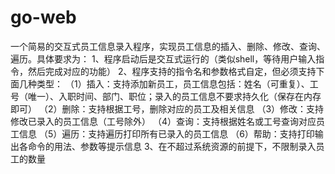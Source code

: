 # go-web
一个简易的交互式员工信息录入程序，实现员工信息的插入、删除、修改、查询、遍历。具体要求为：
1、程序启动后是交互式运行的（类似shell，等待用户输入指令，然后完成对应的功能）
2、程序支持的指令名和参数格式自定，但必须支持下面几种类型：
（1）插入：支持添加新员工，员工信息包括：姓名（可重复）、工号（唯一）、入职时间、部门、职位；录入的员工信息不要求持久化（保存在内存即可）
（2）删除：支持根据工号，删除对应的员工及相关信息
（3）修改：支持修改已录入的员工信息（工号除外）
（4）查询：支持根据姓名或工号查询对应员工信息
（5）遍历：支持遍历打印所有已录入的员工信息
（6）帮助：支持打印输出各命令的用法、参数等提示信息
3、在不超过系统资源的前提下，不限制录入员工的数量
